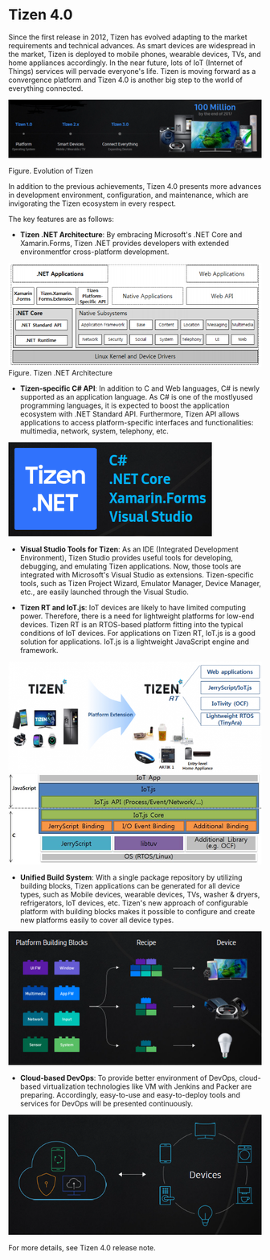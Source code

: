 # Tizen 4.0
Since the first release in 2012, Tizen has evolved adapting to the market requirements and technical advances. As smart devices are widespread in the market, Tizen is deployed to mobile phones, wearable devices, TVs, and home appliances accordingly. In the near future, lots of IoT (Internet of Things) services will pervade everyone's life. Tizen is moving forward as a convergence platform and Tizen 4.0 is another big step to the world of everything connected.

![img](media/4.0_Tizen_Evolution.png)

Figure. Evolution of Tizen

In addition to the previous achievements, Tizen 4.0 presents more advances in development environment, configuration, and maintenance, which are invigorating the Tizen ecosystem in every respect.

The key features are as follows:
* **Tizen .NET Architecture**: By embracing Microsoft's .NET Core and Xamarin.Forms, Tizen .NET provides developers with extended environmentfor cross-platform development.

![img](media/4.0_TizenArch.png)
Figure. Tizen .NET Architecture

* **Tizen-specific C# API**: In addition to C and Web languages, C# is newly supported as an application language. As C# is one of the mostlyused programming languages, it is expected to boost the application ecosystem with .NET Standard API. Furthermore, Tizen API allows applications to access platform-specific interfaces and functionalities: multimedia, network, system, telephony, etc.

![img](media/4.0_Tizen.NET.png)

* **Visual Studio Tools for Tizen**: As an IDE (Integrated Development Environment), Tizen Studio provides useful tools for developing, debugging, and emulating Tizen applications. Now, those tools are integrated with Microsoft's Visual Studio as extensions. Tizen-specific tools, such as Tizen Project Wizard, Emulator Manager, Device Manager, etc., are easily launched through the Visual Studio.

* **Tizen RT and IoT.js**: IoT devices are likely to have limited computing power. Therefore, there is a need for lightweight platforms for low-end devices. Tizen RT is an RTOS-based platform fitting into the typical conditions of IoT devices. For applications on Tizen RT, IoT.js is a good solution for applications. IoT.js is a lightweight JavaScript engine and framework.

![img](media/tizen_rt_introduction-800x350.png)
![img](media/iot_js_fw_diagram.png)

* **Unified Build System**: With a single package repository by utilizing building blocks, Tizen applications can be generated for all device types, such as Mobile devices, wearable devices, TVs, washer & dryers, refrigerators, IoT devices, etc. Tizen's new approach of configurable platform with building blocks makes it possible to configure and create new platforms easily to cover all device types.

![img](media/4.0_BuildingBlocks.png)

* **Cloud-based DevOps**: To provide better environment of DevOps, cloud-based virtualization technologies like VM with Jenkins and Packer are preparing. Accordingly, easy-to-use and easy-to-deploy tools and services for DevOps will be presented continuously.

![img](media/4.0_Cloud.png)

For more details, see Tizen 4.0 release note.
